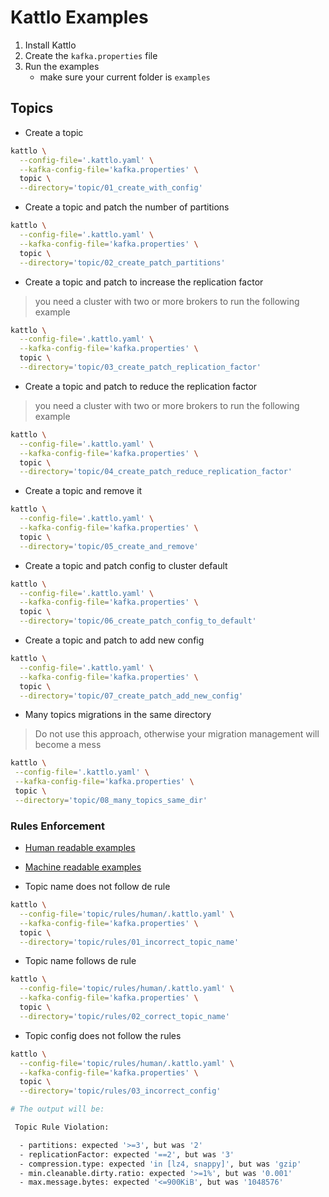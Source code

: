 # Kattlo Examples

1. Install Kattlo
2. Create the `kafka.properties` file
3. Run the examples
   - make sure your current folder is `examples`

## Topics

- Create a topic

```bash
kattlo \
  --config-file='.kattlo.yaml' \
  --kafka-config-file='kafka.properties' \
  topic \
  --directory='topic/01_create_with_config'
```

- Create a topic and patch the number of partitions

```bash
kattlo \
  --config-file='.kattlo.yaml' \
  --kafka-config-file='kafka.properties' \
  topic \
  --directory='topic/02_create_patch_partitions'
```

- Create a topic and patch to increase the replication factor

> you need a cluster with two or more brokers to run the following example

```bash
kattlo \
  --config-file='.kattlo.yaml' \
  --kafka-config-file='kafka.properties' \
  topic \
  --directory='topic/03_create_patch_replication_factor'
```

- Create a topic and patch to reduce the replication factor

> you need a cluster with two or more brokers to run the following example

```bash
kattlo \
  --config-file='.kattlo.yaml' \
  --kafka-config-file='kafka.properties' \
  topic \
  --directory='topic/04_create_patch_reduce_replication_factor'
```

- Create a topic and remove it

```bash
kattlo \
  --config-file='.kattlo.yaml' \
  --kafka-config-file='kafka.properties' \
  topic \
  --directory='topic/05_create_and_remove'
```

- Create a topic and patch config to cluster default

```bash
kattlo \
  --config-file='.kattlo.yaml' \
  --kafka-config-file='kafka.properties' \
  topic \
  --directory='topic/06_create_patch_config_to_default'
```

- Create a topic and patch to add new config

```bash
kattlo \
  --config-file='.kattlo.yaml' \
  --kafka-config-file='kafka.properties' \
  topic \
  --directory='topic/07_create_patch_add_new_config'
```

- Many topics migrations in the same directory

 > Do not use this approach, otherwise your migration management will become a
 mess

 ```bash
kattlo \
  --config-file='.kattlo.yaml' \
  --kafka-config-file='kafka.properties' \
  topic \
  --directory='topic/08_many_topics_same_dir'
 ```

### Rules Enforcement

- [Human readable examples](./topic/rules/human)
- [Machine readable examples](./topic/rules/machine)

- Topic name does not follow de rule
```bash
kattlo \
  --config-file='topic/rules/human/.kattlo.yaml' \
  --kafka-config-file='kafka.properties' \
  topic \
  --directory='topic/rules/01_incorrect_topic_name'
```

- Topic name follows de rule
```bash
kattlo \
  --config-file='topic/rules/human/.kattlo.yaml' \
  --kafka-config-file='kafka.properties' \
  topic \
  --directory='topic/rules/02_correct_topic_name'
```

- Topic config does not follow the rules
```bash
kattlo \
  --config-file='topic/rules/human/.kattlo.yaml' \
  --kafka-config-file='kafka.properties' \
  topic \
  --directory='topic/rules/03_incorrect_config'

# The output will be:

 Topic Rule Violation:

  - partitions: expected '>=3', but was '2'
  - replicationFactor: expected '==2', but was '3'
  - compression.type: expected 'in [lz4, snappy]', but was 'gzip'
  - min.cleanable.dirty.ratio: expected '>=1%', but was '0.001'
  - max.message.bytes: expected '<=900KiB', but was '1048576'
```
